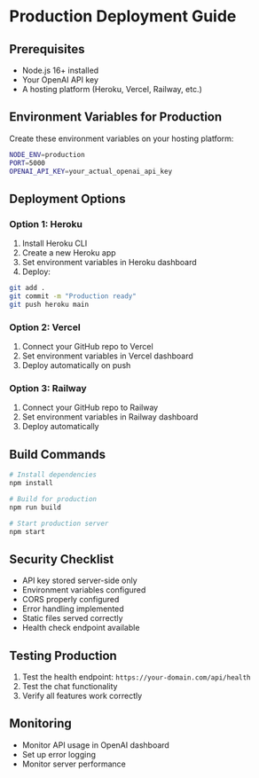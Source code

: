 # **Production Deployment Guide**

## **Prerequisites**
- Node.js 16+ installed
- Your OpenAI API key
- A hosting platform (Heroku, Vercel, Railway, etc.)

## **Environment Variables for Production**

Create these environment variables on your hosting platform:

```bash
NODE_ENV=production
PORT=5000
OPENAI_API_KEY=your_actual_openai_api_key
```

## **Deployment Options**

### **Option 1: Heroku**
1. Install Heroku CLI
2. Create a new Heroku app
3. Set environment variables in Heroku dashboard
4. Deploy:

```bash
git add .
git commit -m "Production ready"
git push heroku main
```

### **Option 2: Vercel**
1. Connect your GitHub repo to Vercel
2. Set environment variables in Vercel dashboard
3. Deploy automatically on push

### **Option 3: Railway**
1. Connect your GitHub repo to Railway
2. Set environment variables in Railway dashboard
3. Deploy automatically

## **Build Commands**

```bash
# Install dependencies
npm install

# Build for production
npm run build

# Start production server
npm start
```

## **Security Checklist**

- API key stored server-side only
- Environment variables configured
- CORS properly configured
- Error handling implemented
- Static files served correctly
- Health check endpoint available

## **Testing Production**

1. Test the health endpoint: `https://your-domain.com/api/health`
2. Test the chat functionality
3. Verify all features work correctly

## **Monitoring**

- Monitor API usage in OpenAI dashboard
- Set up error logging
- Monitor server performance 